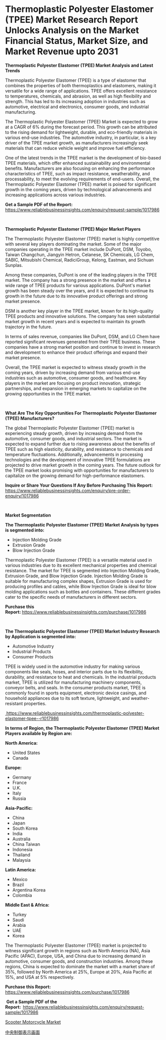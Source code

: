 <p><h1>Thermoplastic Polyester Elastomer (TPEE) Market Research Report Unlocks Analysis on the Market Financial Status, Market Size, and Market Revenue upto 2031</h1></p><p><strong>Thermoplastic Polyester Elastomer (TPEE) Market Analysis and Latest Trends</strong></p>
<p><p>Thermoplastic Polyester Elastomer (TPEE) is a type of elastomer that combines the properties of both thermoplastics and elastomers, making it versatile for a wide range of applications. TPEE offers excellent resistance to temperatures, chemicals, and abrasion, as well as high flexibility and strength. This has led to its increasing adoption in industries such as automotive, electrical and electronics, consumer goods, and industrial manufacturing.</p><p>The Thermoplastic Polyester Elastomer (TPEE) Market is expected to grow at a CAGR of 6% during the forecast period. This growth can be attributed to the rising demand for lightweight, durable, and eco-friendly materials in various end-use industries. The automotive industry, in particular, is a key driver of the TPEE market growth, as manufacturers increasingly seek materials that can reduce vehicle weight and improve fuel efficiency.</p><p>One of the latest trends in the TPEE market is the development of bio-based TPEE materials, which offer enhanced sustainability and environmental benefits. Manufacturers are also focusing on enhancing the performance characteristics of TPEE, such as impact resistance, weatherability, and processability, to meet the evolving requirements of end-users. Overall, the Thermoplastic Polyester Elastomer (TPEE) market is poised for significant growth in the coming years, driven by technological advancements and increasing applications across various industries.</p></p>
<p><strong>Get a Sample PDF of the Report:&nbsp;</strong> <a href="https://www.reliablebusinessinsights.com/enquiry/request-sample/1017986">https://www.reliablebusinessinsights.com/enquiry/request-sample/1017986</a></p>
<p>&nbsp;</p>
<p><strong>Thermoplastic Polyester Elastomer (TPEE) Major Market Players</strong></p>
<p><p>The Thermoplastic Polyester Elastomer (TPEE) market is highly competitive with several key players dominating the market. Some of the major companies operating in the TPEE market include DuPont, DSM, Toyobo, Taiwan Changchun, Jiangyin Hetron, Celanese, SK Chemicals, LG Chem, SABIC, Mitsubishi Chemical, RadiciGroup, Kelong, Eastman, and Sichuan Sunplas.</p><p>Among these companies, DuPont is one of the leading players in the TPEE market. The company has a strong presence in the market and offers a wide range of TPEE products for various applications. DuPont's market growth has been steady over the years, and it is expected to continue its growth in the future due to its innovative product offerings and strong market presence.</p><p>DSM is another key player in the TPEE market, known for its high-quality TPEE products and innovative solutions. The company has seen substantial market growth in recent years and is expected to maintain its growth trajectory in the future.</p><p>In terms of sales revenue, companies like DuPont, DSM, and LG Chem have reported significant revenues generated from their TPEE business. These companies have a strong market position and continue to invest in research and development to enhance their product offerings and expand their market presence.</p><p>Overall, the TPEE market is expected to witness steady growth in the coming years, driven by increasing demand from various end-use industries such as automotive, consumer goods, and healthcare. Key players in the market are focusing on product innovation, strategic partnerships, and expansion in emerging markets to capitalize on the growing opportunities in the TPEE market.</p></p>
<p>&nbsp;</p>
<p><strong>What Are The Key Opportunities For Thermoplastic Polyester Elastomer (TPEE) Manufacturers?</strong></p>
<p><p>The global Thermoplastic Polyester Elastomer (TPEE) market is experiencing steady growth, driven by increasing demand from the automotive, consumer goods, and industrial sectors. The market is expected to expand further due to rising awareness about the benefits of TPEE such as high elasticity, durability, and resistance to chemicals and temperature fluctuations. Additionally, advancements in processing technologies and the development of innovative TPEE formulations are projected to drive market growth in the coming years. The future outlook for the TPEE market looks promising with opportunities for manufacturers to capitalize on the growing demand for high-performance elastomers.</p></p>
<p><strong>Inquire or Share Your Questions If Any Before Purchasing This Report:</strong> <a href="https://www.reliablebusinessinsights.com/enquiry/pre-order-enquiry/1017986">https://www.reliablebusinessinsights.com/enquiry/pre-order-enquiry/1017986</a></p>
<p>&nbsp;</p>
<p><strong>Market Segmentation</strong></p>
<p><strong>The Thermoplastic Polyester Elastomer (TPEE) Market Analysis by types is segmented into:</strong></p>
<p><ul><li>Injection Molding Grade</li><li>Extrusion Grade</li><li>Blow Injection Grade</li></ul></p>
<p><p>Thermoplastic Polyester Elastomer (TPEE) is a versatile material used in various industries due to its excellent mechanical properties and chemical resistance. The market for TPEE is segmented into Injection Molding Grade, Extrusion Grade, and Blow Injection Grade. Injection Molding Grade is suitable for manufacturing complex shapes, Extrusion Grade is used for producing profiles and cables, while Blow Injection Grade is ideal for blow molding applications such as bottles and containers. These different grades cater to the specific needs of manufacturers in different sectors.</p></p>
<p><strong>Purchase this Report:&nbsp;</strong><a href="https://www.reliablebusinessinsights.com/purchase/1017986">https://www.reliablebusinessinsights.com/purchase/1017986</a></p>
<p>&nbsp;</p>
<p><strong>The Thermoplastic Polyester Elastomer (TPEE) Market Industry Research by Application is segmented into:</strong></p>
<p><ul><li>Automotive Industry</li><li>Industrial Products</li><li>Consumer Products</li></ul></p>
<p><p>TPEE is widely used in the automotive industry for making various components like seals, hoses, and interior parts due to its flexibility, durability, and resistance to heat and chemicals. In the industrial products market, TPEE is utilized for manufacturing machinery components, conveyor belts, and seals. In the consumer products market, TPEE is commonly found in sports equipment, electronic device casings, and household appliances due to its soft texture, lightweight, and weather-resistant properties.</p></p>
<p><a href="https://www.reliablebusinessinsights.com/thermoplastic-polyester-elastomer-tpee--r1017986">&nbsp;https://www.reliablebusinessinsights.com/thermoplastic-polyester-elastomer-tpee--r1017986</a></p>
<p><strong>In terms of Region, the Thermoplastic Polyester Elastomer (TPEE) Market Players available by Region are:</strong></p>
<p>
    <p> <strong> North America: </strong>
        <ul>
            <li>United States</li>
            <li>Canada</li>
        </ul>
        </p> 
    <p> <strong> Europe: </strong>
        <ul>
            <li>Germany</li>
            <li>France</li>
            <li>U.K.</li>
            <li>Italy</li>
            <li>Russia</li>
        </ul>
        </p> 
    <p> <strong> Asia-Pacific: </strong>
        <ul>
            <li>China</li>
            <li>Japan</li>
            <li>South Korea</li>
            <li>India</li>
            <li>Australia</li>
            <li>China Taiwan</li>
            <li>Indonesia</li>
            <li>Thailand</li>
            <li>Malaysia</li>
        </ul>
        </p> 
    <p> <strong> Latin America: </strong>
        <ul>
            <li>Mexico</li>
            <li>Brazil</li>
            <li>Argentina Korea</li>
            <li>Colombia</li>
        </ul>
        </p> 
    <p> <strong> Middle East & Africa: </strong>
        <ul>
            <li>Turkey</li>
            <li>Saudi</li>
            <li>Arabia</li>
            <li>UAE</li>
            <li>Korea</li>
        </ul>
    </p>
    </p>
<p><p>The Thermoplastic Polyester Elastomer (TPEE) market is projected to witness significant growth in regions such as North America (NA), Asia Pacific (APAC), Europe, USA, and China due to increasing demand in automotive, consumer goods, and construction industries. Among these regions, China is expected to dominate the market with a market share of 35%, followed by North America at 25%, Europe at 20%, Asia Pacific at 15%, and USA at 5% respectively.</p></p>
<p><strong>Purchase this Report: </strong><a href="https://www.reliablebusinessinsights.com/purchase/1017986">https://www.reliablebusinessinsights.com/purchase/1017986</a></p>
<p>&nbsp;<strong>Get a Sample PDF of the Report:&nbsp;&nbsp;</strong><a href="https://www.reliablebusinessinsights.com/enquiry/request-sample/1017986">https://www.reliablebusinessinsights.com/enquiry/request-sample/1017986</a></p>
<p><strong></strong></p>
<p><p><a href="https://issuu.com/reportprime-2/docs/scooter-motorcycle-market-size-2030.pptx">Scooter Motorcycle Market</a></p><p><a href="https://github.com/oafhukehf4709715/Market-Research-Report-List-3/blob/main/2965373122966.md">中央制御表示画面</a></p></p>